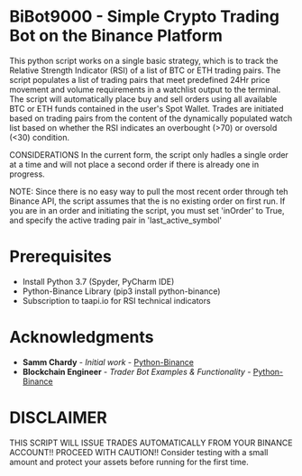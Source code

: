 # BiBot9000 - Simple Crypto Trading Bot on the Binance Platform

 This python script works on a single basic strategy, which is to track the Relative Strength Indicator (RSI) of a list of BTC or ETH trading pairs.
 The script populates a list of trading pairs that meet predefined 24Hr price movement and volume requirements in a watchlist output to the terminal. 
 The script will automatically place buy and sell orders using all available BTC or ETH funds contained in the user's Spot Wallet.
 Trades are initiated based on trading pairs from the content of the dynamically populated watch list based on whether the RSI indicates an overbought (>70) or oversold (<30) condition. 
 
 CONSIDERATIONS
 In the current form, the script only hadles a single order at a time and will not place a second order if there is already one in progress.  
 
 NOTE: Since there is no easy way to pull the most recent order through teh Binance API, the script assumes that the is no existing order on first run. 
 If you are in an order and initiating the script, you must set 'inOrder' to True, and specify the active trading pair in 'last_active_symbol'
 
# Prerequisites

* Install Python 3.7 (Spyder, PyCharm IDE) 
* Python-Binance Library (pip3 install python-binance)
* Subscription to taapi.io for RSI technical indicators

# Acknowledgments

* **Samm Chardy** - *Initial work* - [Python-Binance](https://github.com/sammchardy/python-binance)
* **Blockchain Engineer** - *Trader Bot Examples & Functionality* - [Python-Binance](https://github.com/Roibal/python-binance)

# DISCLAIMER

THIS SCRIPT WILL ISSUE TRADES AUTOMATICALLY FROM YOUR BINANCE ACCOUNT!! PROCEED WITH CAUTION!!
Consider testing with a small amount and protect your assets before running for the first time.  